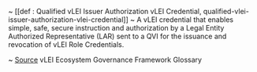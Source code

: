 ~ [[def : Qualified vLEI Issuer Authorization vLEI Credential, qualified-vlei-issuer-authorization-vlei-credential]]
~ A vLEI credential that enables simple, safe, secure instruction and authorization by a Legal Entity Authorized Representative (LAR) sent to a QVI for the issuance and revocation of vLEI Role Credentials.

~ [Source](https://www.gleif.org/vlei/introducing-the-vlei-ecosystem-governance-framework/2023-12-15_vlei-egf-v2.0-glossary_v1.3_final.pdf) vLEI Ecosystem Governance Framework Glossary

